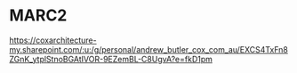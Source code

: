 # MARC2


https://coxarchitecture-my.sharepoint.com/:u:/g/personal/andrew_butler_cox_com_au/EXCS4TxFn8ZGnK_ytplStnoBGAtIVOR-9EZemBL-C8UgvA?e=fkD1pm
